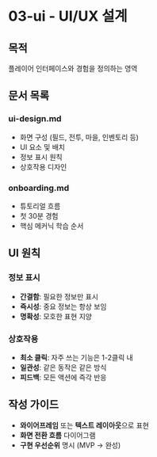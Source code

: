 # 03-ui - UI/UX 설계

## 목적
플레이어 인터페이스와 경험을 정의하는 영역

## 문서 목록

### ui-design.md
- 화면 구성 (필드, 전투, 마을, 인벤토리 등)
- UI 요소 및 배치
- 정보 표시 원칙
- 상호작용 디자인

### onboarding.md
- 튜토리얼 흐름
- 첫 30분 경험
- 핵심 메커닉 학습 순서

## UI 원칙

### 정보 표시
- **간결함**: 필요한 정보만 표시
- **즉시성**: 중요 정보는 항상 보임
- **명확성**: 모호한 표현 지양

### 상호작용
- **최소 클릭**: 자주 쓰는 기능은 1-2클릭 내
- **일관성**: 같은 동작은 같은 방식
- **피드백**: 모든 액션에 즉각 반응

## 작성 가이드

- **와이어프레임** 또는 **텍스트 레이아웃**으로 표현
- **화면 전환 흐름** 다이어그램
- **구현 우선순위** 명시 (MVP → 완성)
